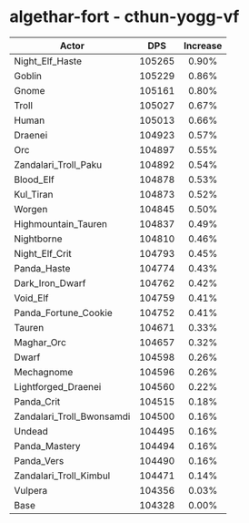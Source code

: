 # algethar-fort - cthun-yogg-vf
| Actor | DPS | Increase |
|---|:---:|:---:|
|Night_Elf_Haste|105265|0.90%|
|Goblin|105229|0.86%|
|Gnome|105161|0.80%|
|Troll|105027|0.67%|
|Human|105013|0.66%|
|Draenei|104923|0.57%|
|Orc|104897|0.55%|
|Zandalari_Troll_Paku|104892|0.54%|
|Blood_Elf|104878|0.53%|
|Kul_Tiran|104873|0.52%|
|Worgen|104845|0.50%|
|Highmountain_Tauren|104837|0.49%|
|Nightborne|104810|0.46%|
|Night_Elf_Crit|104793|0.45%|
|Panda_Haste|104774|0.43%|
|Dark_Iron_Dwarf|104762|0.42%|
|Void_Elf|104759|0.41%|
|Panda_Fortune_Cookie|104752|0.41%|
|Tauren|104671|0.33%|
|Maghar_Orc|104657|0.32%|
|Dwarf|104598|0.26%|
|Mechagnome|104596|0.26%|
|Lightforged_Draenei|104560|0.22%|
|Panda_Crit|104515|0.18%|
|Zandalari_Troll_Bwonsamdi|104500|0.16%|
|Undead|104495|0.16%|
|Panda_Mastery|104494|0.16%|
|Panda_Vers|104490|0.16%|
|Zandalari_Troll_Kimbul|104471|0.14%|
|Vulpera|104356|0.03%|
|Base|104328|0.00%|
